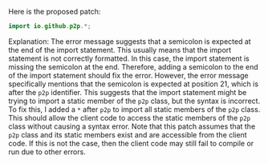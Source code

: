Here is the proposed patch:
```java
import io.github.p2p.*;
```
Explanation:
The error message suggests that a semicolon is expected at the end of the import statement. This usually means that the import statement is not correctly formatted. In this case, the import statement is missing the semicolon at the end. Therefore, adding a semicolon to the end of the import statement should fix the error.
However, the error message specifically mentions that the semicolon is expected at position 21, which is after the `p2p` identifier. This suggests that the import statement might be trying to import a static member of the `p2p` class, but the syntax is incorrect.
To fix this, I added a `*` after `p2p` to import all static members of the `p2p` class. This should allow the client code to access the static members of the `p2p` class without causing a syntax error.
Note that this patch assumes that the `p2p` class and its static members exist and are accessible from the client code. If this is not the case, then the client code may still fail to compile or run due to other errors.